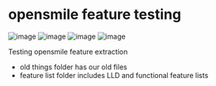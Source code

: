 # opensmile feature testing

![image](https://img.shields.io/badge/python-3.9-4B8BBE?style=plastic&logo=python)
![image](https://img.shields.io/badge/openSMILE-v2.2.0-orange?style=plastic)
![image](https://img.shields.io/badge/plotly-v5.3.1-blue?style=plastic?logo=plotly)
![image](https://img.shields.io/badge/sox-14--4--2-red?style=plastic)

Testing opensmile feature extraction

- old things folder has our old files<br/>
- feature list folder includes LLD and functional feature lists
